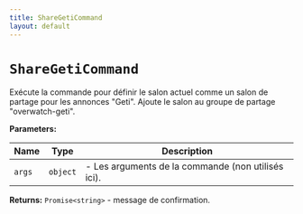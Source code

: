 ```yaml
---
title: ShareGetiCommand
layout: default
---
```


# `ShareGetiCommand`

Exécute la commande pour définir le salon actuel comme un salon de partage pour les annonces "Geti". Ajoute le salon au groupe de partage "overwatch-geti".

**Parameters:**

| Name | Type | Description |
| ---- | ---- | ----------- |
| `args` | `object` | - Les arguments de la commande (non utilisés ici). |

**Returns:** `Promise<string>` - message de confirmation.


